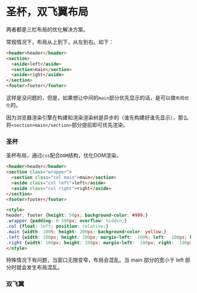 # 圣杯，双飞翼布局

两者都是三栏布局的优化解决方案。

常规情况下，布局从上到下，从左到右。如下：

```html
<header>header</header>
<section>
  <aside>left</aside>
  <section>main</section>
  <aside>right</aside>
</section>
<footer>footer</footer>
```

这样是没问题的，但是，如果想让中间的`main`部分优先显示的话，是可以做`布局优化`的。

因为浏览器渲染引擎在构建和渲染渲染树是异步的（谁先构建好谁先显示），那么将`<section>main</section>`部分提前即可优先渲染。

### 圣杯

圣杯布局，通过`css`配合`DOM`结构，优化DOM渲染。

```html
<header>header</header>
<section class="wrapper">
  <section class="col main">main</section>
  <aside class="col left">left</aside>
  <aside class="col right">right</aside>
</section>
<footer>footer</footer>

<style>
header, footer {height: 50px; background-color: #999;}
.wrapper {padding: 0 100px; overflow: hidden;}
.col {float: left; position: relative;}
.main {width: 100%; height: 200px; background-color: yellow;}
.left {width: 100px; height: 200px; margin-left: -100%; left: -100px; background-color: red;}
.right {width: 100px; height: 200px; margin-left: -100px; right: -100px; background-color: blue;}
</style>
```

特殊情况下有问题，当窗口无限变窄，布局会混乱。当 main 部分的宽小于 left 部分时就会发生布局混乱。

### 双飞翼

